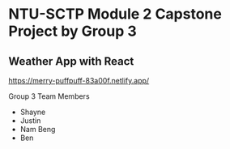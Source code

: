 # NTU-SCTP Module 2 Capstone Project by Group 3

## Weather App with React

https://merry-puffpuff-83a00f.netlify.app/

Group 3 Team Members

- Shayne
- Justin
- Nam Beng
- Ben
